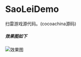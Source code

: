 # SaoLeiDemo
扫雷游戏源代码。(cocoachina源码)


##### 效果图如下

![效果图](https://github.com/zfx5130/SaoLeiDemo/blob/master/test.gif)
